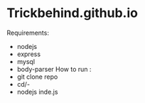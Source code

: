# Trickbehind.github.io
Requirements:
- nodejs
- express
- mysql
- body-parser
How to run :
- git clone repo
- cd/-
- nodejs inde.js

